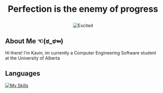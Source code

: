 # <p align="center"> Perfection is the enemy of progress </p>
<p align="center">
  <img src="https://tenor.com/en-CA/view/sr71-gif-20793480.gif" alt="Excited">
</p>

## About Me ☜(ಠ_ಠ☜)
Hi there! I'm Kavin, im currently a Computer Engineering Software student at the University of Alberta
## Languages
[![My Skills](https://skillicons.dev/icons?i=js,html,css)](https://skillicons.dev)
